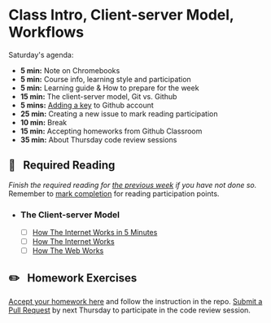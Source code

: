 # Class Intro, Client-server Model, Workflows

Saturday's agenda:

* **5 min:** Note on Chromebooks 
* **5 min:** Course info, learning style and participation
* **5 min:** Learning guide & How to prepare for the week 
* **15 min:** The client-server model, Git vs. Github
* **5 mins:** [Adding a key](https://help.github.com/en/articles/adding-a-new-ssh-key-to-your-github-account) to Github account
* **25 min:** Creating a new issue to mark reading participation
* **10 min:** Break
* **15 min:** Accepting homeworks from Github Classroom
* **35 min:** About Thursday code review sessions

## :closed_book: &nbsp; **Required Reading**

*Finish the required reading for [the previous week](../week-zero) if you have not done so.* Remember to [mark completion](../week-zero/about.md#learning-guide) for reading participation points.

* ### The Client-server Model

  - [ ] [How The Internet Works in 5 Minutes](https://youtube.com/watch?v=7_LPdttKXPc)
  - [ ] [How The Internet Works](https://medium.com/@fay_jai/how-the-internet-works-a-simple-explanation-ca8053c71661)
  - [ ] [How The Web Works](http://frontend.turing.io/lessons/module-2/how-the-web-works.html)

## :pencil2: &nbsp; **Homework Exercises**

[Accept your homework here](https://classroom.github.com/a/hKUKZJtH) and follow the instruction in the repo. [Submit a Pull Request](../week-zero/about.md#homework-pull-request) by next Thursday to participate in the code review session.
